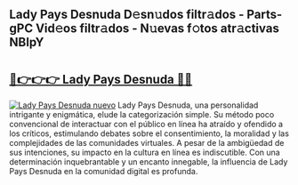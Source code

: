 ## Lady Pays Desnuda D𝚎sn𝚞dos filtr𝚊dos - Parts-gPC Vid𝚎os filtr𝚊dos - N𝚞evas f𝚘tos atr𝚊ctivas NBIpY

# <h2><a href="http://mbd0kg.tromn.icu/?c=Lady+Pays+Desnuda">🔗👉👉👉 Lady Pays Desnuda 🔗🔗</a></h2>

[![Lady Pays Desnuda nuevo](https://i.imgur.com/pEAQMta.gif)](http://mbd0kg.tromn.icu/?c=Lady+Pays+Desnuda)
Lady Pays Desnuda, una personalidad intrigante y enigmática, elude la categorización simple. Su método poco convencional de interactuar con el público en línea ha atraído y ofendido a los críticos, estimulando debates sobre el consentimiento, la moralidad y las complejidades de las comunidades virtuales. A pesar de la ambigüedad de sus intenciones, su impacto en la cultura en línea es indiscutible. Con una determinación inquebrantable y un encanto innegable, la influencia de Lady Pays Desnuda en la comunidad digital es profunda.
